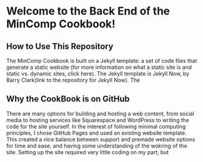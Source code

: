# Welcome to the Back End of the MinComp Cookbook!

## How to Use This Repository
The MinComp Cookbook is built on a Jekyll template: a set of code files that generate a static website (for more information on what a static site is and static vs. dynamic sites, click here). The Jekyll template is Jekyll Now, by Barry Clark(link to the repository for Jekyll Now). The 

## Why the CookBook is on GitHub
There are many options for building and hosting a web content, from social media to hosting services like Squarespace and WordPress to writing the code for the site yourself. 
In the interest of following minimal computing principles, I chose GitHub Pages and used an existing website template. This created a nice balance between support and premade website options for time and ease, and having some understanding of the wokring of the site. Setting up the site required very little coding on my part, but 
